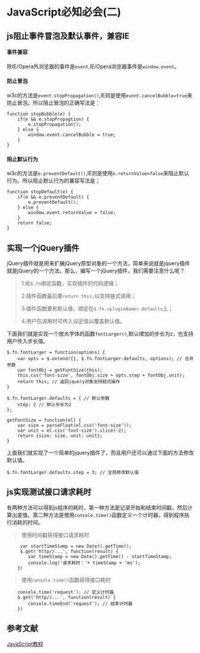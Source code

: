 # JavaScript必知必会(二)

## js阻止事件冒泡及默认事件，兼容IE

#### 事件兼容

除IE/Opera外浏览器的事件是`event`,IE/Opera浏览器事件是`window.event`。

#### 防止冒泡

w3c的方法是`event.stopPropagation()`,IE则是使用`event.cancelBubble=true`来防止冒泡。所以阻止冒泡的正确写法是：

```
function stopBubble(e) {
    if(e && e.stopPropagtion) {
        e.stopPropagation();
    } else {
        window.event.cancelBubble = true;
    }
}
```

#### 阻止默认行为

w3c的方法是`e.preventDefault()`,IE则是使用`e.returnValue=false`来阻止默认行为。所以阻止默认行为的兼容写法是；

```
function stopDefault(e) {
    if(e && e.preventDefault) {
        e.preventDefault();
    } else {
        window.event.returnValue = false;
    }
    return false;
}
```

## 实现一个jQuery插件

jQuery插件就是用来扩展jQuery原型对象的一个方法，简单来说就是jquery插件就是jQuery的一个方法。那么，编写一个jQuery插件，我们需要注意什么呢？

> 1.给`$.fn`绑定函数，实现插件的代码逻辑；
>
> 2.插件函数最后要`return this;`以支持链式调用；
>
> 3.插件函数要有默认值，绑定在`$.fn.<pluginName>.defaults`上；
>
> 4.用户在调用时可传入设定值以覆盖默认值。

下面我们就是实现一个放大字体的函数`fontLarger()`,默认增加的步长为`2`，也支持用户传入步长值。

```
$.fn.fontLarger = function(options) {
    var opts = $.extend({}, $.fn.fontLarger.defaults, options); // 合并参数
    var fontObj = getFontSize(this);
    this.css('font-size', fontObj.size + opts.step + fontObj.unit);
    return this; // 返回jquery对象支持链式操作
}

$.fn.fontLarger.defaults = { // 默认参数
    step: 2 // 默认步长为2
};

getFontSize = function(el) {
    var size = parseFloat(el.css('font-size'));
    var unit = el.css('font-size').slice(-2);
    return {size: size, unit: unit};
}
```

上面我们就实现了一个简单的jquery插件了，而且用户还可以通过下面的方法修改默认值。

```
$.fn.fontLarger.defaults.step = 3; // 全局修改默认值
```

## js实现测试接口请求耗时

有两种方法可以得到js程序的耗时，第一种方法是记录开始和结束时间戳，然后计算出差值。第二种方法是使用`console.time()`函数定义一个计时器，得到程序执行消耗的时间。

> 使用时间戳获得接口请求耗时

```
     var startTimeStamp = new Date().getTime();
     $.get('http//...', function(result) {
        var timeStamp = new Date().getTime() - startTimeStamp;
        console.log('请求耗时：'+ timeStamp + 'ms');
    })
```

> 使用`console.time()`函数获得接口耗时

```
    console.time('request'); // 定义计时器
    $.get('http//...', function(result) {
        console.timeEnd('request'); // 结束计时器
    })

```

## 参考文献

[JavaScript教程](https://www.liaoxuefeng.com/wiki/001434446689867b27157e896e74d51a89c25cc8b43bdb3000)